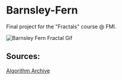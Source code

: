 # Barnsley-Fern
Final project for the "Fractals" course @ FMI.

![Barnsley Fern Fractal Gif](barnsley_fern.gif)

## Sources:

[Algorithm Archive](https://www.algorithm-archive.org/contents/barnsley/barnsley.html)
